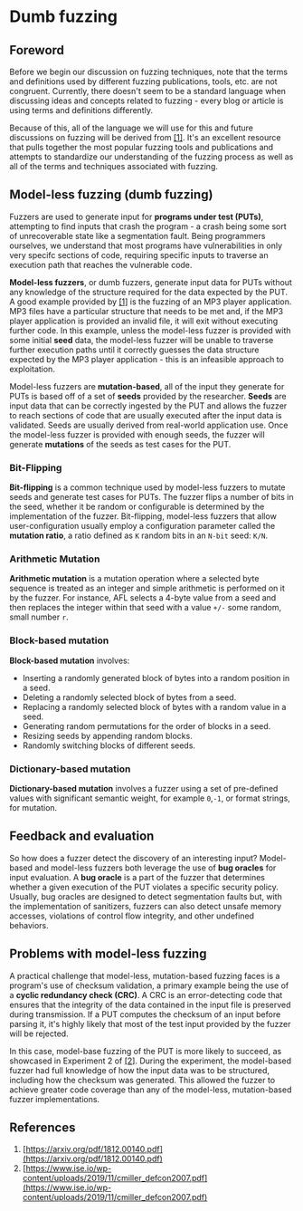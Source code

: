 # Dumb fuzzing

## Foreword

Before we begin our discussion on fuzzing techniques, note that the terms and
definitions used by different fuzzing publications, tools, etc. are not
congruent. Currently, there doesn't seem to be a standard language when
discussing ideas and concepts related to fuzzing - every blog or article is
using terms and definitions differently.

Because of this, all of the language we will use for this and future
discussions on fuzzing will be derived from [[1]](#references). It's an
excellent resource that pulls together the most popular fuzzing tools and
publications and attempts to standardize our understanding of the fuzzing
process as well as all of the terms and techniques associated with fuzzing.

## Model-less fuzzing (dumb fuzzing)

Fuzzers are used to generate input for **programs under test (PUTs)**,
attempting to find inputs that crash the program - a crash being some sort of
unrecoverable state like a segmentation fault. Being programmers ourselves, we
understand that most programs have vulnerabilities in only very specifc
sections of code, requiring specific inputs to traverse an execution path that
reaches the vulnerable code.

**Model-less fuzzers**, or dumb fuzzers, generate input data for PUTs without
any knowledge of the structure required for the data expected by the PUT. A
good example provided by [[1]](#references) is the fuzzing of an MP3 player
application. MP3 files have a particular structure that needs to be met and, if
the MP3 player application is provided an invalid file, it will exit without
executing further code. In this example, unless the model-less fuzzer is
provided with some initial **seed** data, the model-less fuzzer will be unable
to traverse further execution paths until it correctly guesses the data
structure expected by the MP3 player application - this is an infeasible
approach to exploitation.

Model-less fuzzers are **mutation-based**, all of the input they generate for
PUTs is based off of a set of **seeds** provided by the researcher. **Seeds**
are input data that can be correctly ingested by the PUT and allows the fuzzer
to reach sections of code that are usually executed after the input data
is validated. Seeds are usually derived from real-world application use. Once
the model-less fuzzer is provided with enough seeds, the fuzzer will generate
**mutations** of the seeds as test cases for the PUT.

### Bit-Flipping

**Bit-flipping** is a common technique used by model-less fuzzers to mutate
seeds and generate test cases for PUTs. The fuzzer flips a number of bits in
the seed, whether it be random or configurable is determined by the
implementation of the fuzzer. Bit-flipping, model-less fuzzers that allow
user-configuration usually employ a configuration parameter called the
**mutation ratio**, a ratio defined as `K` random bits in an `N-bit` seed:
`K/N`.

### Arithmetic Mutation

**Arithmetic mutation** is a mutation operation where a selected byte sequence
is treated as an integer and simple arithmetic is performed on it by the
fuzzer. For instance, AFL selects a 4-byte value from a seed and then replaces
the integer within that seed with a value `+/-` some random, small number `r`.

### Block-based mutation

**Block-based mutation** involves:

* Inserting a randomly generated block of bytes into a random position in a
seed.
* Deleting a randomly selected block of bytes from a seed.
* Replacing a randomly selected block of bytes with a random value in a seed.
* Generating random permutations for the order of blocks in a seed.
* Resizing seeds by appending random blocks.
* Randomly switching blocks of different seeds.

### Dictionary-based mutation

**Dictionary-based mutation** involves a fuzzer using a set of pre-defined
values with significant semantic weight, for example `0`,`-1`, or format
strings, for mutation.

## Feedback and evaluation

So how does a fuzzer detect the discovery of an interesting input? Model-based
and model-less fuzzers both leverage the use of **bug oracles** for input
evaluation. A **bug oracle** is a part of the fuzzer that determines whether
a given execution of the PUT violates a specific security policy. Usually, bug
oracles are designed to detect segmentation faults but, with the implementation
of sanitizers, fuzzers can also detect unsafe memory accesses, violations of
control flow integrity, and other undefined behaviors.

## Problems with model-less fuzzing

A practical challenge that model-less, mutation-based fuzzing faces is a
program's use of checksum validation, a primary example being the use of a
**cyclic redundancy check (CRC)**. A CRC is an error-detecting code that
ensures that the integrity of the data contained in the input file is preserved
during transmission. If a PUT computes the checksum of an input before parsing
it, it's highly likely that most of the test input provided by the fuzzer will
be rejected.

In this case, model-base fuzzing of the PUT is more likely to succeed, as
showcased in Experiment 2 of [[2]](#references). During the experiment, the
model-based fuzzer had full knowledge of how the input data was to be
structured, including how the checksum was generated. This allowed the fuzzer
to achieve greater code coverage than any of the model-less, mutation-based
fuzzer implementations.

## References

1. [https://arxiv.org/pdf/1812.00140.pdf](https://arxiv.org/pdf/1812.00140.pdf)
2. [https://www.ise.io/wp-content/uploads/2019/11/cmiller_defcon2007.pdf](https://www.ise.io/wp-content/uploads/2019/11/cmiller_defcon2007.pdf)
